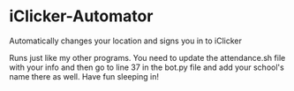# iClicker-Automator
Automatically changes your location and signs you in to iClicker


Runs just like my other programs. You need to update the attendance.sh file with your info and then go to line 37 in the bot.py file and add your school's name there as well. Have fun sleeping in!
